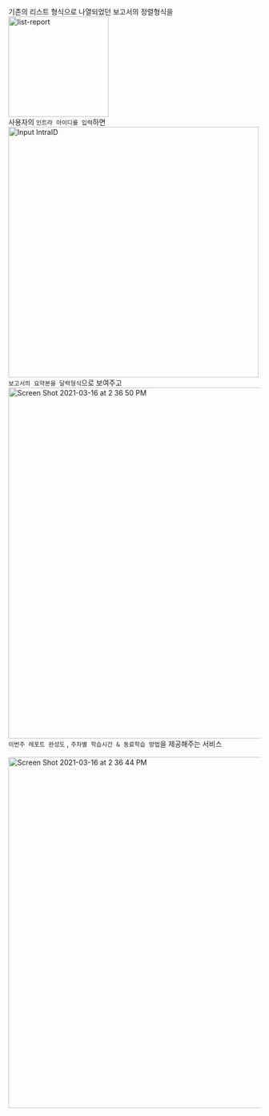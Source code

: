 기존의 리스트 형식으로 나열되었던 보고서의 정렬형식을<br/>
<img width="200" alt="list-report" src="https://user-images.githubusercontent.com/55748244/106870174-26080a00-6714-11eb-97e8-0499383ccb47.png"><br/>
사용자의 `인트라 아이디를 입력`하면<br/>
<img width="500" alt="Input IntraID" src="https://user-images.githubusercontent.com/55748244/106870189-2a342780-6714-11eb-8c8f-06d08a4d7854.png"><br/>
`보고서의 요약본을 달력형식`으로 보여주고<br/>
<img width="700" alt="Screen Shot 2021-03-16 at 2 36 50 PM" src="https://user-images.githubusercontent.com/55748244/111261067-38eff180-8665-11eb-89f2-38ac7958ddce.png"><br/>
`이번주 레포트 완성도` , `주차별 학습시간 & 동료학습 방법`을 제공해주는 서비스<br/>      
<img width="700" alt="Screen Shot 2021-03-16 at 2 36 44 PM" src="https://user-images.githubusercontent.com/55748244/111261064-37262e00-8665-11eb-8a2f-4f5191915a17.png"><br/>
